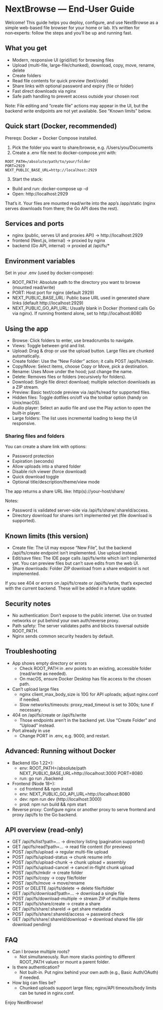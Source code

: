 # NextBrowse — End‑User Guide

Welcome! This guide helps you deploy, configure, and use NextBrowse as a simple web-based file browser for your home or lab. It’s written for non‑experts: follow the steps and you’ll be up and running fast.

## What you get

- Modern, responsive UI (grid/list) for browsing files
- Upload (multi-file, large-file/chunked), download, copy, move, rename, delete
- Create folders
- Read file contents for quick preview (text/code)
- Share links with optional password and expiry (file or folder)
- Fast direct downloads via nginx
- Safe path handling to prevent access outside your chosen root

Note: File editing and “create file” actions may appear in the UI, but the backend write endpoints are not yet available. See “Known limits” below.

## Quick start (Docker, recommended)

Prereqs: Docker + Docker Compose installed.

1. Pick the folder you want to share/browse, e.g. /Users/you/Documents
2. Create a .env file next to docker-compose.yml with:

```
ROOT_PATH=/absolute/path/to/your/folder
PORT=2929
NEXT_PUBLIC_BASE_URL=http://localhost:2929
```

3. Start the stack:

- Build and run: docker-compose up -d
- Open: http://localhost:2929

That’s it. Your files are mounted read/write into the app’s /app/static (nginx serves downloads from there; the Go API does the rest).

## Services and ports

- nginx (public, serves UI and proxies API) → http://localhost:2929
- frontend (Next.js, internal) → proxied by nginx
- backend (Go API, internal) → proxied at /api/fs/\*

## Environment variables

Set in your .env (used by docker-compose):

- ROOT_PATH: Absolute path to the directory you want to browse (mounted read/write)
- PORT: Host port for nginx (default 2929)
- NEXT_PUBLIC_BASE_URL: Public base URL used in generated share links (default http://localhost:2929)
- NEXT_PUBLIC_GO_API_URL: Usually blank in Docker (frontend calls Go via nginx). If running frontend alone, set to http://localhost:8080

## Using the app

- Browse: Click folders to enter, use breadcrumbs to navigate.
- Views: Toggle between grid and list.
- Upload: Drag & drop or use the upload button. Large files are chunked automatically.
- Create folder: Use the “New Folder” action; it calls POST /api/fs/mkdir.
- Copy/Move: Select items, choose Copy or Move, pick a destination.
- Rename: Uses Move under the hood; just change the name.
- Delete: Removes files or folders (recursively for folders).
- Download: Single file direct download; multiple selection downloads as a ZIP stream.
- Preview: Basic text/code preview via /api/fs/read for supported files.
- Hidden files: Toggle dotfiles on/off via the toolbar option (handy on Unix/macOS).
- Audio player: Select an audio file and use the Play action to open the built‑in player.
- Large folders: The list uses incremental loading to keep the UI responsive.

### Sharing files and folders

You can create a share link with options:

- Password protection
- Expiration (seconds)
- Allow uploads into a shared folder
- Disable rich viewer (force download)
- Quick download toggle
- Optional title/description/theme/view mode

The app returns a share URL like: http(s)://your-host/share/<id>

Notes:

- Password is validated server-side via /api/fs/share/:shareId/access.
- Directory download for shares isn’t implemented yet (file download is supported).

## Known limits (this version)

- Create file: The UI may expose “New File”, but the backend /api/fs/create endpoint isn’t implemented. Use upload instead.
- Edit/save files: The IDE page calls /api/fs/write which isn’t implemented yet. You can preview files but can’t save edits from the web UI.
- Share downloads: Folder ZIP download from a share endpoint is not implemented.

If you see 404 or errors on /api/fs/create or /api/fs/write, that’s expected with the current backend. These will be added in a future update.

## Security notes

- No authentication: Don’t expose to the public internet. Use on trusted networks or put behind your own auth/reverse proxy.
- Path safety: The server validates paths and blocks traversal outside ROOT_PATH.
- Nginx sends common security headers by default.

## Troubleshooting

- App shows empty directory or errors
  - Check ROOT_PATH in .env points to an existing, accessible folder (read/write as needed).
  - On macOS, ensure Docker Desktop has file access to the chosen path.
- Can’t upload large files
  - nginx client_max_body_size is 10G for API uploads; adjust nginx.conf if needed.
  - Slow networks/timeouts: proxy_read_timeout is set to 300s; tune if necessary.
- 404 on /api/fs/create or /api/fs/write
  - Those endpoints aren’t in the backend yet. Use “Create Folder” and “Upload” instead.
- Port already in use
  - Change PORT in .env, e.g. 9000, and restart.

## Advanced: Running without Docker

- Backend (Go 1.22+):
  - env: ROOT_PATH=/absolute/path NEXT_PUBLIC_BASE_URL=http://localhost:3000 PORT=8080
  - run: go run ./backend
- Frontend (Node 18+):
  - cd frontend && npm install
  - env: NEXT_PUBLIC_GO_API_URL=http://localhost:8080
  - dev: npm run dev (http://localhost:3000)
  - prod: npm run build && npm start
- Reverse proxy: Configure nginx or another proxy to serve frontend and proxy /api/fs to the Go backend.

## API overview (read‑only)

- GET /api/fs/list?path=… → directory listing (pagination supported)
- GET /api/fs/read?path=… → read file content (for previews)
- POST /api/fs/upload → regular multi-file upload
- POST /api/fs/upload-status → chunk resume info
- POST /api/fs/upload-chunk → chunk upload + assembly
- POST /api/fs/upload-cancel → cancel in-flight chunk upload
- POST /api/fs/mkdir → create folder
- POST /api/fs/copy → copy file/folder
- POST /api/fs/move → move/rename
- POST or DELETE /api/fs/delete → delete file/folder
- GET /api/fs/download?path=… → download a single file
- POST /api/fs/download-multiple → stream ZIP of multiple items
- POST /api/fs/share/create → create a share
- GET /api/fs/share/:shareId → get share metadata
- POST /api/fs/share/:shareId/access → password check
- GET /api/fs/share/:shareId/download → download shared file (dir download pending)

## FAQ

- Can I browse multiple roots?
  - Not simultaneously. Run more stacks pointing to different ROOT_PATH values or mount a parent folder.
- Is there authentication?
  - Not built-in. Put nginx behind your own auth (e.g., Basic Auth/OAuth) if needed.
- How big can files be?
  - Chunked uploads support large files; nginx/API timeouts/body limits can be tuned in nginx.conf.

Enjoy NextBrowse!
